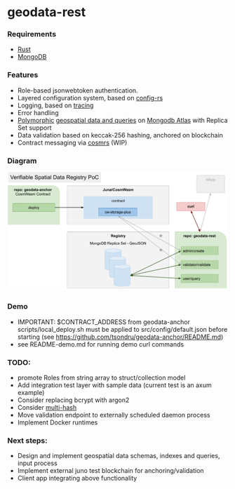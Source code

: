 # geodata-rest

### Requirements

- [Rust](https://www.rust-lang.org/tools/install)
- [MongoDB](https://docs.mongodb.com/manual/installation/)

### Features

* Role-based jsonwebtoken authentication.
* Layered configuration system, based on [config-rs](https://github.com/mehcode/config-rs)
* Logging, based on [tracing](https://github.com/tokio-rs/tracing)
* Error handling
* [Polymorphic](https://docs.mongodb.com/manual/reference/geojson/#geometrycollection) [geospatial data and queries](https://docs.mongodb.com/manual/geospatial-queries/#geospatial-queries)  on [Mongodb Atlas](https://www.mongodb.com/atlas/database) with Replica Set support
* Data validation based on keccak-256 hashing, anchored on blockchain
* Contract messaging via [cosmrs](https://github.com/cosmos/cosmos-rust) (WIP)

### Diagram

![diagram](./assets/diagram.png)

### Demo
* IMPORTANT: $CONTRACT_ADDRESS from geodata-anchor scripts/local_deploy.sh must be applied to src/config/default.json before starting
 (see https://github.com/tsondru/geodata-anchor/README.md)
* see README-demo.md for running demo curl commands

### TODO:
* promote Roles from string array to struct/collection model
* Add integration test layer with sample data (current test is an axum example)
* Consider replacing bcrypt with argon2
* Consider [multi-hash](https://github.com/multiformats/rust-multihash)
* Move validation endpoint to externally scheduled daemon process
* Implement Docker runtimes

### Next steps:
* Design and implement geospatial data schemas, indexes and queries, input process
* Implement external juno test blockchain for anchoring/validation
* Client app integrating above functionality

